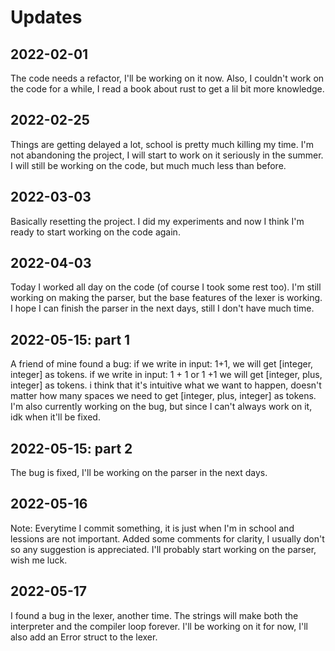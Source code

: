 # Updates

## 2022-02-01

The code needs a refactor, I'll be working on it now.
Also, I couldn't work on the code for a while, I read a book about rust to get a lil bit more knowledge.

## 2022-02-25

Things are getting delayed a lot, school is pretty much killing my time.
I'm not abandoning the project, I will start to work on it seriously in the summer.
I will still be working on the code, but much much less than before.

## 2022-03-03

Basically resetting the project. I did my experiments and now I think I'm ready to start working on the code again.

## 2022-04-03

Today I worked all day on the code (of course I took some rest too).
I'm still working on making the parser, but the base features of the lexer is working.
I hope I can finish the parser in the next days, still I don't have much time.

## 2022-05-15: part 1

A friend of mine found a bug:
if we write in input: 1+1, we will get [integer, integer] as tokens.
if we write in input: 1 + 1 or 1 +1 we will get [integer, plus, integer] as tokens.
i think that it's intuitive what we want to happen, doesn't matter how many spaces we need to get [integer, plus, integer] as tokens.
I'm also currently working on the bug, but since I can't always work on it, idk when it'll be fixed.

## 2022-05-15: part 2

The bug is fixed, I'll be working on the parser in the next days.

## 2022-05-16

Note: Everytime I commit something, it is just when I'm in school and lessions are not important.
Added some comments for clarity, I usually don't so any suggestion is appreciated.
I'll probably start working on the parser, wish me luck.

## 2022-05-17

I found a bug in the lexer, another time. The strings will make both the interpreter and the compiler loop forever.
I'll be working on it for now, I'll also add an Error struct to the lexer.
